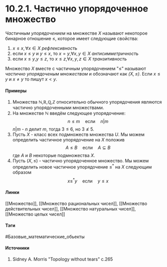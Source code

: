 # 10.2.1. Частично упорядоченное множество
*Частичным упорядочением* на множестве $X$ называют некоторое бинарное отношение $\le$, которое имеет следующие свойства:
1. $x\le x,\forall x\in X$ *рефлексивность*
2. если $x\le y$ и $y\le x$, то $x=y$,$\forall x,y\in X$ *антисимметричность*
3. если $x\le y$,$y\le z$, то $x\le z$,$\forall x,y,z\in X$ *транзитивность*

Множество $X$ вместе с частичным упорядочением "$\le$" называют *частично упорядоченым множеством* и обозначают как *$(X,\le)$*. Если $x\le y$ и $x\ne y$ то пишут $x<y$.
#### Примеры
1. Множества $\mathbb{N}$,$\mathbb{R}$,$\mathbb{Q}$,$\mathbb{Z}$ относительно обычного упорядочения являются частично упорядоченными множествами.
2. На множестве $\mathbb{N}$ введём следующее упорядочение: 
   $$
   n\le m\quad\text{если}\quad n|m
   $$
   $n|m$ - $n$ делит $m$, тогда $3\le 6$, но $3\not\le5$.
3. Пусть $X$ - класс всех подмножеств множества $U$. Мы можем определить частичное упорядочение на $X$ положив 
   $$
   A\le B\quad\text{если}\quad A\subseteq B
   $$
   где $A$ и $B$ некоторые подмножества $X$.
4. Пусть $(X,\le)$ - частично упорядоченное множество. Мы можем определить новое частичное упорядочение $\le^{*}$ на $X$ следующим образом
   $$
   x\le^{*}y\quad\text{если}\quad y\le x
   $$
#### Линки
 [[Множество]],
 [[Множество рациональных чисел]],
 [[Множество действительных чисел]],
 [[Множество натуральных чисел]],
 [[Множество целых чисел]]
#### Тэги
 #Базовые_математические_обьекты 
#### Источники
1. Sidney A. Morris "Topology without tears" c.265